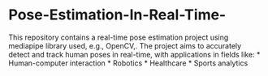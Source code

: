 # Pose-Estimation-In-Real-Time-
This repository contains a real-time pose estimation project using mediapipe library used, e.g., OpenCV,. The project aims to accurately detect and track human poses in real-time, with applications in fields like:  * Human-computer interaction * Robotics * Healthcare * Sports analytics
